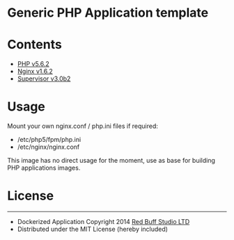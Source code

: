 Generic PHP Application template
================================

# Contents

* [PHP v5.6.2](http://php.net/ChangeLog-5.php#5.6.2)
* [Nginx v1.6.2](http://nginx.org)
* [Supervisor v3.0b2](http://supervisord.org)

# Usage

Mount your own nginx.conf / php.ini files if required:

* /etc/php5/fpm/php.ini
* /etc/nginx/nginx.conf

This image has no direct usage for the moment, use as base for
building PHP applications images.

# License
-------

 * Dockerized Application Copyright 2014 [Red Buff Studio LTD](http://redbuffstudio.com)
 * Distributed under the MIT License (hereby included)
